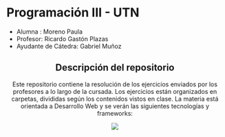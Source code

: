 # Programación III - UTN
- Alumna : Moreno Paula
- Profesor: Ricardo Gastón Plazas
- Ayudante de Cátedra: Gabriel Muñoz


<div align="center">
<h2>Descripción del repositorio</h2>

<p>Este repositorio contiene la resolución de los ejercicios enviados por los profesores a lo largo de la cursada. Los ejercicios están organizados en carpetas, divididas según los contenidos vistos en clase. La materia está orientada a Desarrollo Web y se verán las siguientes tecnologías y frameworks: </p>

<img src="{https://img.shields.io/badge/CSS3-1572B6?style=for-the-badge&logo=css3&logoColor=white}"/>

</div>